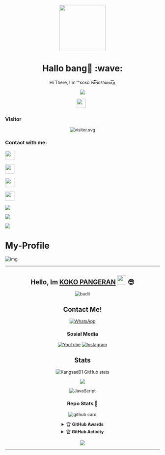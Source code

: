 <p align="center">
<img src="https://avatars.githubusercontent.com/mendingturu" width="150" height="150"/>
</p>
<h1 align='center'>Hallo bang👋 :wave:</h1>
<p align='center'>Hi There, I'm ᵈʳᴋᴏᴋᴏ ᴘᴀ፝֟፝֟ɴɢᴇʀᴀɴ×፝֟͜×</p>
<p align="center">
<a href="https://mendingturu.my.id"><img align="center" src="https://github-cardname.mendingturu.my.id/api?name=Koko+Pangeran&description=Hi,%20i%27m%20MendingTuru%20and%20i%27m%20just%20a%20newbie%20programmer%20Nice%20to%20meet%20you%20%F0%9F%91%8B&image=https://avatars.githubusercontent.com/mendingturu&usqp=CAU&backgroundColor=%23ecf0f1&instagram=@kokopangeran_&github=MendingTuru&pattern=ticTacToe&colorPattern=%23eaeaea&site=MendingTuru.my.id"/></a>
</p>
<p align='center'>
<a href="https://instagram.com/kokopangeran_"><img height="30" src="https://storage.mendingturu.my.id/img/instagram.svg"></a>&nbsp;&nbsp;
</p>
 
 
<h3 align="left">Visitor</h3>
<p align="center">
<img src="https://count.mendingturu.my.id/get/@mendingturu?theme=rule34" alt="visitor.svg">
</p>

<h3 align="left">Contact with me:</h3>
<p align="left"><a href="https://instagram.com/kokopangeran_" target="blank"><img align="center" src="https://storage.caliph.my.id/img/instagram.svg" height="30" width="30" /></a>
<p align="left"><a href="https://Wa.me/6287740530274" target="blank"><img align="center" src="https://storage.caliph.my.id/img/whatsapp.svg" height="30" width="30" /></a>
<p align="left"><a href="https://clp.pw/yt"><img src="https://storage.mendingturu.my.id/img/youtube.svg" height="30" width="30" /></a>
<p align="left"><a href="https://t.me/mendingturu"><img src="https://storage.mendingturu.my.id/img/telegram.png" height="30" width="30" /></a>
</p>

<p align="left">
<img src="https://github-readme-stats.vercel.app/api?username=mendingturu&bg_color=30,e96443,904e95&title_color=fff&text_color=fff&count_private=true&include_all_commits=true&icon_color=fff&hide_border=false&show_icons=falze" /></a>
</p> 

<p align="left">
  <a href="https://github.com/mendingturu"><img src="https://github-readme-stats.vercel.app/api/top-langs?username=mendingturu&bg_color=30,e96443,904e95&title_color=fff&text_color=fff&hide_border=true&hide_title=false&show_icons=true&layout=compact&langs_count=10" /></a>
</p>

<p align="left">
<a href="//github.com/mendingturu"><img src="https://github-readme-stats.vercel.app/api/top-langs/?username=mendingturu"></a>
</p>

<!-- <h3 align="left">Listening Music</h3>
<p align="center">
  <a href="https://open.spotify.com/playlist/37i9dQZF1DX7i7SKKuAK4o?si=KwEgMrM7SbyqwuLH4ZgJdw&utm_source=copy-link" target="_blank"><img src="https://now-playing-on-spotify.vercel.app/api/spotify" alt="Spotify Now Playing" width="350"/></a>
</p>

-->




# My-Profile


<img align="center" fit="fill" alt="img" src="https://telegra.ph/file/be35f3f279c9af2d607e8.jpg" />

<div align="center">

---
## Hello, Im [KOKO PANGERAN](https://instagram.com/kokopangeran_) <img src="https://github.com/TheDudeThatCode/TheDudeThatCode/blob/master/Assets/Hi.gif" width="29px"> :sunglasses:

<p align="center">
  <img src="http://readme-typing-svg.herokuapp.com?color=%230B80F7&center=true&vCenter=true&multiline=false&lines=Hello+there!.;My+name+is+The.sad.boy01;Learning++JavaScript.;jangan+bully+saia%2C++Bwang+%3A).;Thank+you+for+your+attention." alt="budii">
</p>

## Contact Me!
[![WhatsApp](https://img.shields.io/badge/WhatsApp-25D366?style=for-the-badge&logo=whatsapp&logoColor=white)](https://wa.me/6287740530274)

### Sosial Media
[![YouTube](https://img.shields.io/badge/KOKO-PANGERAN-red?style=for-the-badge&logo=youtube&logoColor=white)](https://youtube.com/channel/UC_nKNU3Htf4Bp_wkhj3pVXQ)
[![Instagram](https://img.shields.io/badge/KOKO-PANGERAN-black?style=for-the-badge&logo=instagram&logoColor=white)](https://instagram.com/kokopangeran_)

## Stats
![Kangsad01 GitHub stats](https://github-readme-stats.vercel.app/api?username=MendingTuru&show_icons=true&theme=radical)
<p align="center"><a href="https://github.com/MendingTuru"><img src="https://github-readme-stats.vercel.app/api/top-langs/?username=MendingTuru&theme=radical&layout=compact"></a></p>
<img alt="JavaScript" src="https://img.shields.io/badge/javascript%20-%23323330.svg?&style=for-the-badge&logo=javascript&logoColor=%23F7DF1E"/>

### Repo Stats 🔭
![github card](https://github-readme-stats.vercel.app/api/pin/?username=MendingTuru&repo=Meilana-MD4&theme=dark)


<details>
    <summary>&#127942 <b>GitHub Awards</b></summary><br/>

![Github Trophy](https://github-profile-trophy.vercel.app/?username=MendingTuru)

</details>

<details>
    <summary>&#127942 <b>GitHub Activity</b></summary><br/>

![Metrics](https://metrics.lecoq.io/MendingTuru?template=classic&repositories.forks=true&languages=1&languages.colors=github&languages.threshold=0%25&config.timezone=Asia%2Fsurabaya)

</details> 

![](https://visitor-badge.glitch.me/badge?page_id=MendingTuru)

---


